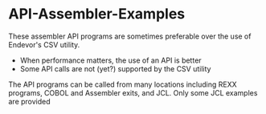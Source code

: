 # API-Assembler-Examples

These assembler API programs are sometimes preferable over the use of Endevor's CSV utility.

 - When performance matters, the use of an API is better
 - Some API calls are not (yet?) supported by the CSV utility

The API programs can be called from many locations including REXX programs, COBOL and Assembler exits, and JCL. Only some JCL examples are provided 
